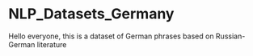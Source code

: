 # NLP_Datasets_Germany
Hello everyone, this is a dataset of German phrases based on Russian-German literature
